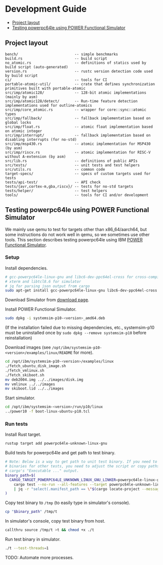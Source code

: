 # Development Guide

- [Project layout](#project-layout)
- [Testing powerpc64le using POWER Functional Simulator](#testing-powerpc64le-using-power-functional-simulator)

## Project layout

```text
bench/                          -- simple benchmarks
build.rs                        -- build script
no_atomic.rs                    -- definitions of statics used by build script (auto-generated)
version.rs                      -- rustc version detection code used by build script
ci/                             -- tools for CI
portable-atomic-util/           -- crate that defines synchronization primitives built with portable-atomic
src/imp/atomic128/              -- 128-bit atomic implementations (mainly by asm)
src/imp/atomic128/detect/       -- Run-time feature detection implementations used for outline-atomics
src/imp/core_atomic.rs          -- wrapper for core::sync::atomic types
src/imp/fallback/               -- fallback implementation based on global locks
src/imp/float.rs                -- atomic float implementation based on atomic integer
src/imp/interrupt/              -- fallback implementation based on disabling interrupts (for no-std)
src/imp/msp430.rs               -- atomic implementation for MSP430 (by asm)
src/imp/riscv.rs                -- atomic implementation for RISC-V without A-extension (by asm)
src/lib.rs                      -- definitions of public APIs
src/tests/                      -- unit tests and test helpers
src/utils.rs                    -- common code
target-specs/                   -- specs of custom targets used for tests
tests/api-test/                 -- API check
tests/{avr,cortex-m,gba,riscv}/ -- tests for no-std targets
tests/helper/                   -- test helpers
tools/                          -- tools for CI and/or development
```

## Testing powerpc64le using POWER Functional Simulator

We mainly use qemu to test for targets other than x86_64/aarch64, but some instructions do not work well in qemu, so we sometimes use other tools. This section describes testing powerpc64le using IBM [POWER Functional Simulator](https://www.ibm.com/support/pages/node/6491145).

<!-- omit in toc -->
### Setup

Install dependencies.

```sh
# gcc-powerpc64le-linux-gnu and libc6-dev-ppc64el-cross for cross-compiling
# xterm and libtcl8.6 for simulator
# jq for parsing json output from cargo
sudo apt-get install gcc-powerpc64le-linux-gnu libc6-dev-ppc64el-cross xterm libtcl8.6 jq
```

Download Simulator from [download page](https://www.ibm.com/support/pages/node/6493437).

Install POWER Functional Simulator.

```sh
sudo dpkg -i systemsim-p10-<version>_amd64.deb
```

(If the installation failed due to missing dependencies, etc., systemsim-p10 must be uninstalled once by `sudo dpkg --remove systemsim-p10` before reinstallation)

Download images (see `/opt/ibm/systemsim-p10-<version>/examples/linux/README` for more).

```sh
cd /opt/ibm/systemsim-p10-<version>/examples/linux
./fetch_ubuntu_disk_image.sh
./fetch_vmlinux.sh
./fetch_skiboot.sh
mv deb2004.img ../../images/disk.img
mv vmlinux ../../images
mv skiboot.lid ../../images
```

Start simulator.

```sh
cd /opt/ibm/systemsim-<version>/run/p10/linux
../power10 -f boot-linux-ubuntu-p10.tcl
```

<!-- omit in toc -->
### Run tests

Install Rust target.

```sh
rustup target add powerpc64le-unknown-linux-gnu
```

Build tests for powerpc64le and get path to test binary.

```sh
# Note: Below is a way to get path to unit test binary. If you need to get
# binaries for other tests, you need to adjust the script or copy paths from
# cargo's "Executable ..." output.
binary_path=$(
  CARGO_TARGET_POWERPC64LE_UNKNOWN_LINUX_GNU_LINKER=powerpc64le-linux-gnu-gcc \
    cargo test --no-run --all-features --target powerpc64le-unknown-linux-gnu --message-format=json --release \
    | jq -r "select(.manifest_path == \"$(cargo locate-project --message-format=plain)\") | select(.executable != null) | .executable"
)
```

Copy test binary to `/tmp` (to easily type in simulator's console).

```sh
cp "$binary_path" /tmp/t
```

In simulator's console, copy test binary from host.

```sh
callthru source /tmp/t >t && chmod +x ./t
```

Run test binary in simulator.

```sh
./t --test-threads=1
```

TODO: Automate more processes.
